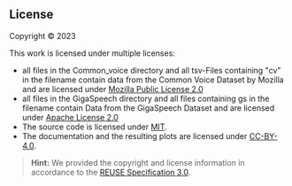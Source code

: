 ## License

Copyright © 2023

This work is licensed under multiple licenses:
- all files in the Common_voice directory and all tsv-Files containing "cv" in the filename contain data from the Common Voice Dataset by Mozilla and are licensed under [Mozilla Public License 2.0](LICENSES/MPL-2.0.txt)
- all files in the GigaSpeech directory and all files containing gs in the filename contain Data from the GigaSpeech Dataset and are licensed under [Apache License 2.0](LICENSES/Apache_License_2.0.txt)
- The source code is licensed under [MIT](LICENSES/MIT.txt).
- The documentation and the resulting plots are licensed under [CC-BY-4.0](LICENSES/CC-BY-4.0.txt).

> **Hint:** We provided the copyright and license information in accordance to the [REUSE Specification 3.0](https://reuse.software/spec/).


